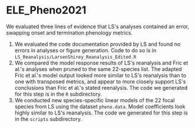 # ELE_Pheno2021

We evaluated three lines of evidence that LS's analyses contained an error, swapping onset and termination phenology metrics.

1) We evaluated the code documentation provided by LS and found no errors in analyses or figure generation. Code to do so is in `LS_Reanalysis/LarsenShirey_Reanalysis_Edited.R`
2) We compared the model response results of LS's reanalysis and Fric et al.'s analyses when pruned to the same 22-species list. The adapted Fric et al.'s model output looked more similar to LS's reanalysis than to one with transposed metrics, and appear to more closely support LS's conclusions than Fric et al.'s stated reenalysis. The code we generated for this step is in the `R` subdirectory.
3) We conducted new species-specific linear models of the 22 focal species from LS using the dataset `pheno.data`. Model coefficients look highly similar to LS's reanalysis. The code we generated for this step is in the `scripts` subdirectory.
